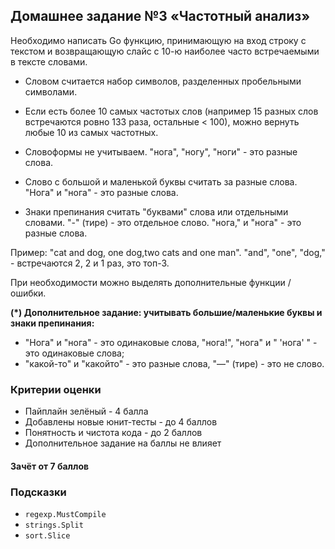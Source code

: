 ## Домашнее задание №3 «Частотный анализ»

Необходимо написать Go функцию, принимающую на вход строку с текстом и
возвращающую слайс с 10-ю наиболее часто встречаемыми в тексте словами.

* Словом считается набор символов, разделенных пробельными символами.

* Если есть более 10 самых частотых слов (например 15 разных слов встречаются ровно 133 раза,
остальные < 100), можно вернуть любые 10 из самых частотных.

* Словоформы не учитываем. "нога", "ногу", "ноги" - это разные слова.

* Слово с большой и маленькой буквы считать за разные слова.
"Нога" и "нога" - это разные слова.

* Знаки препинания считать "буквами" слова или отдельными словами.
"-" (тире) - это отдельное слово. "нога," и "нога" - это разные слова.

Пример: "cat and dog, one dog,two cats and one man".
"and", "one", "dog," - встречаются 2, 2 и 1 раз, это топ-3.

При необходимости можно выделять дополнительные функции / ошибки.

**(*) Дополнительное задание: учитывать большие/маленькие буквы и знаки препинания:**
* "Нога" и "нога" - это одинаковые слова, "нога!", "нога" и " 'нога' " - это одинаковые слова;
* "какой-то" и "какойто" - это разные слова, "—" (тире) - это не слово.

### Критерии оценки
- Пайплайн зелёный - 4 балла
- Добавлены новые юнит-тесты - до 4 баллов
- Понятность и чистота кода - до 2 баллов
- Дополнительное задание на баллы не влияет

#### Зачёт от 7 баллов

### Подсказки
- `regexp.MustCompile`
- `strings.Split`
- `sort.Slice`
